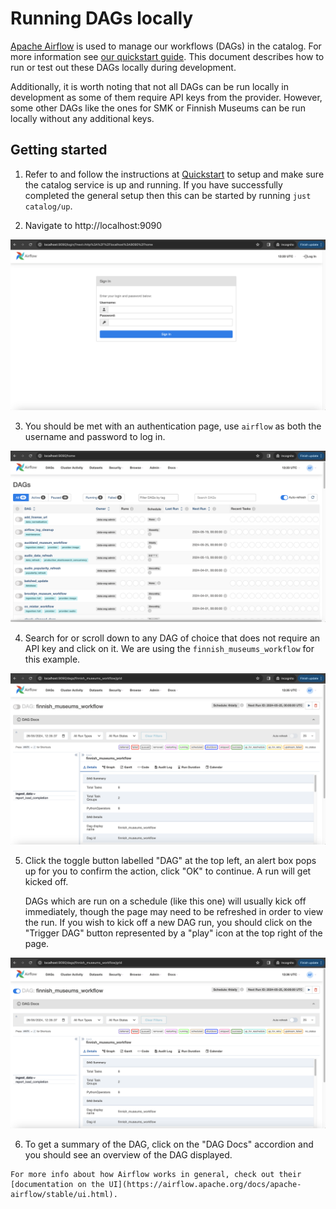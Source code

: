 # Running DAGs locally

[Apache Airflow](https://airflow.apache.org/) is used to manage our workflows
(DAGs) in the catalog. For more information see
[our quickstart guide](/catalog/guides/quickstart.md#api-data). This document
describes how to run or test out these DAGs locally during development.

Additionally, it is worth noting that not all DAGs can be run locally in
development as some of them require API keys from the provider. However, some
other DAGs like the ones for SMK or Finnish Museums can be run locally without
any additional keys.

## Getting started

1. Refer to and follow the instructions at [Quickstart](./quickstart.md) to
   setup and make sure the catalog service is up and running. If you have
   successfully completed the general setup then this can be started by running
   `just catalog/up`.

2. Navigate to http://localhost:9090

![Airflow Login Page](/_static/airflow_login.png)

3. You should be met with an authentication page, use `airflow` as both the
   username and password to log in.

![Airflow Home Page](/_static/airflow_home.png)

4. Search for or scroll down to any DAG of choice that does not require an API
   key and click on it. We are using the `finnish_museums_workflow` for this
   example.

![Airflow DAG Index](/_static/dag_index.png)

5. Click the toggle button labelled "DAG" at the top left, an alert box pops up
   for you to confirm the action, click "OK" to continue. A run will get kicked
   off.

   DAGs which are run on a schedule (like this one) will usually kick off
   immediately, though the page may need to be refreshed in order to view the
   run. If you wish to kick off a new DAG run, you should click on the "Trigger
   DAG" button represented by a "play" icon at the top right of the page.

![Airflow DAG Unpaused](/_static/dag_unpaused.png)

6. To get a summary of the DAG, click on the "DAG Docs" accordion and you should
   see an overview of the DAG displayed.

```{note}
For more info about how Airflow works in general, check out their
[documentation on the UI](https://airflow.apache.org/docs/apache-airflow/stable/ui.html).
```
